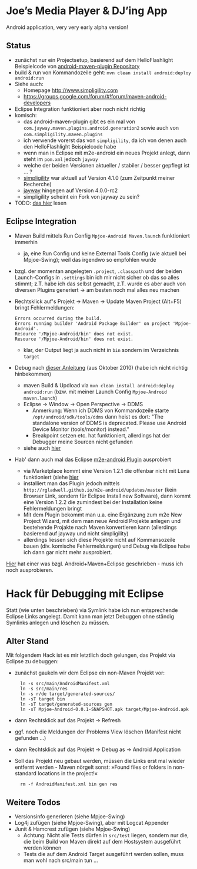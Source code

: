 Joe’s Media Player & DJ’ing App
===============================

Android application, very very early alpha version!


Status
------
* zunächst nur ein Projectsetup, basierend auf dem HelloFlashlight Beispielcode von [android-maven-plugin Repository](https://github.com/simpligility/android-maven-plugin)
* build & run von Kommandozeile geht:  `mvn clean install android:deploy android:run`
* Siehe auch:
  * Homepage http://www.simpligility.com
  * https://groups.google.com/forum/#!forum/maven-android-developers
* Eclipse Integration funktioniert aber noch nicht richtig
* komisch:
  * das android-maven-plugin gibt es ein mal von `com.jayway.maven.plugins.android.generation2` sowie auch von `com.simpligility.maven.plugins`
  * ich verwende vorerst das von `simpligility`, da ich von denen auch den HelloFlashlight Beispielcode habe
  * wenn man in Eclipse mit m2e-android ein neues Projekt anlegt, dann steht im `pom.xml` jedoch `jayway`
  * welche der beiden Versionen aktueller / stabiler / besser gepflegt ist ... ?
  * [simpligility](http://mvnrepository.com/artifact/com.jayway.maven.plugins.android.generation2/android-maven-plugin) war aktuell auf Version 4.1.0 (zum Zeitpunkt meiner Recherche)
  * [jayway](http://mvnrepository.com/artifact/com.simpligility.maven.plugins/android-maven-plugin) hingegen auf Version 4.0.0-rc2
  * simpligility scheint ein Fork von jayway zu sein?
* TODO: [das hier](http://books.sonatype.com/mvnref-book/reference/android-dev.html) lesen

Eclipse Integration
-------------------
* Maven Build mittels Run Config `Mpjoe-Android Maven.launch` funktioniert immerhin
  * ja, eine Run Config und keine External Tools Config (wie aktuell bei Mpjoe-Swing); weil das irgendwo so empfohlen wurde
* bzgl. der momentan angelegten `.project`, `.classpath` und der beiden Launch-Configs in `.settings` bin ich mir nicht sicher ob das so alles stimmt; z.T. habe ich das selbst gemacht, z.T. wurde es aber auch von diversen Plugins generiert → am besten noch mal alles neu machen
* Rechtsklick auf's Projekt → Maven → Update Maven Project (Alt+F5) bringt Fehlermeldungen:

      Errors occurred during the build.
      Errors running builder 'Android Package Builder' on project 'Mpjoe-Android'.
      Resource '/Mpjoe-Android/bin' does not exist.
      Resource '/Mpjoe-Android/bin' does not exist.

  * klar, der Output liegt ja auch nicht in `bin` sondern im Verzeichnis `target`

* Debug nach [dieser Anleitung](https://code.google.com/p/maven-android-plugin/wiki/Debug) (aus Oktober 2010) (habe ich nicht richtig hinbekommen)
  * maven Build & Updload via `mvn clean install android:deploy android:run` (bzw. mit meiner Launch Config `Mpjoe-Android maven.launch`)
  * Eclipse → Window → Open Perspective → DDMS
    * Anmerkung: Wenn ich DDMS von Kommandozeile starte `/opt/android/sdk/tools/ddms` dann heist es dort: "The standalone version of DDMS is deprecated. Please use Android Device Monitor (tools/monitor) instead."
    * Breakpoint setzen etc. hat funktioniert, allerdings hat der Debugger meine Sourcen nicht gefunden
  * siehe auch [hier](http://developer.android.com/tools/debugging/ddms.html)

* Hab' dann auch mal das Eclipse [m2e-android Plugin](http://rgladwell.github.io/m2e-android/) ausprobiert
  * via Marketplace kommt eine Version 1.2.1 die offenbar nicht mit Luna funktioniert (siehe [hier](https://github.com/rgladwell/m2e-android/issues/226)
  * installiert man das Plugin jedoch mittels `http://rgladwell.github.io/m2e-android/updates/master` (kein Browser Link, sondern für Eclipse Install new Software), dann kommt eine Version 1.2.2 die zumindest bei der Installation keine Fehlermeldungen bringt
  * Mit dem Plugin bekommt man u.a. eine Ergänzung zum m2e New Project Wizard, mit dem man neue Android Projekte anlegen und bestehende Projakte nach Maven konvertieren kann (allerdings basierend auf jayway und nicht simpligility)
  * allerdings liessen sich diese Projekte nicht auf Kommansozeile bauen (div. komische Fehlermeldungen) und Debug via Eclipse habe ich dann gar nicht mehr ausprobiert.

[Hier](http://www.tikalk.com/devops/android-eclipse-maven/) hat einer was bzgl. Android+Maven+Eclipse geschrieben - muss ich noch ausprobieren.


Hack für Debugging mit Eclipse
==============================

Statt (wie unten beschrieben) via Symlink habe ich nun entsprechende Eclipse Links angelegt. Damit kann man jetzt Debuggen ohne ständig Symlinks anlegen und löschen zu müssen.

Alter Stand
-----------

Mit folgendem Hack ist es mir letztlich doch gelungen, das Projekt via Eclipse zu debuggen:

* zunächst gaukeln wir dem Eclipse ein non-Maven Projekt vor:

        ln -s src/main/AndroidManifest.xml
        ln -s src/main/res
        ln -s r/de target/generated-sources/
        ln -sT target bin
        ln -sT target/generated-sources gen
        ln -sT Mpjoe-Android-0.0.1-SNAPSHOT.apk target/Mpjoe-Android.apk

* dann Rechtsklick auf das Projekt → Refresh
* ggf. noch die Meldungen der Problems View löschen (Manifest nicht gefunden ...)
* dann Rechtsklick auf das Projekt → Debug as → Android Application
* Soll das Projekt neu gebaut werden, müssen die Links erst mal wieder entfernt werden - Maven nörgelt sonst: »Found files or folders in non-standard locations in the project!«

        rm -f AndroidManifest.xml bin gen res


Weitere Todos
-------------
* Versionsinfo generieren (siehe Mpjoe-Swing)
* Log4j zufügen (siehe Mpjoe-Swing), aber mit Logcat Appender
* Junit & Hamcrest zufügen (siehe Mpjoe-Swing)
  * Achtung: Nicht alle Tests dürfen in `src/test` liegen, sondern nur die, die beim Build von Maven direkt auf dem Hostsystem ausgeführt werden können
  * Tests die auf dem Android Target ausgeführt werden sollen, muss man wohl nach src/main tun ...
